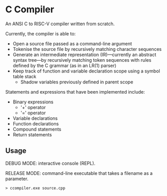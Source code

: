 # C Compiler

An ANSI C to RISC-V compiler written from scratch.

Currently, the compiler is able to:
- Open a source file passed as a command-line argument
- Tokenise the source file by recursively matching character sequences
- Generate an intermediate representation (IR)—currently an abstract syntax tree—by recursively matching token sequences with rules defined by the C grammar (as in an LR(1) parser)
- Keep track of function and variable declaration scope using a symbol table stack
  - Shadow variables previously defined in parent scope

Statements and expressions that have been implemented include:
- Binary expressions
  - '+' operator
  - '=' operator
- Variable declarations
- Function declarations
- Compound statements
- Return statements

## Usage

DEBUG MODE: interactive console (REPL).

RELEASE MODE: command-line executable that takes a filename as a parameter.

`> ccompiler.exe source.cpp`
